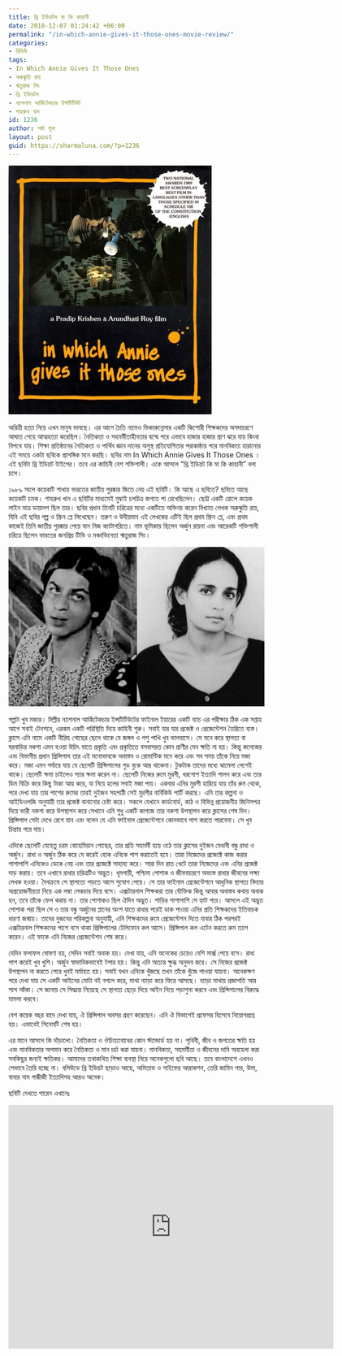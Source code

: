 ```yaml
---
title: থ্রি ইডিয়টস মা কি কাহানী
date: 2018-12-07 01:24:42 +06:00
permalink: "/in-which-annie-gives-it-those-ones-movie-review/"
categories:
- রিভিউ
tags:
- In Which Annie Gives It Those Ones
- অরুন্ধুতি রায়
- ঋতুরাজ সিং
- থ্রি ইডিয়টস
- ন্যাশনাল আর্কিটেকচার ইন্সটিটিউট
- শাহরুখ খান
id: 1236
author: শর্মা লুনা
layout: post
guid: https://sharmaluna.com/?p=1236
---
```


[![](/assets/images/wp-content/uploads/2018/12/aa-cinema-in-which-annie-gives-it-those-ones-cinema-screening-poster.jpg)](/assets/images/wp-content/uploads/2018/12/aa-cinema-in-which-annie-gives-it-those-ones-cinema-screening-poster.jpg)

অরিত্রী হত্যা নিয়ে এখন মানুষ ভাবছে। এর আগে চৈতি নামেও ভিকারুন্নেসার একটি কিশোরী শিক্ষকদের অসদাচরণে আঘাত পেয়ে আত্মহত্যা করেছিল। নৈতিকতা ও সহমর্মীতাহীনতার দ্বন্দ্বে পরে এভাবে হাজার হাজার প্রাণ ঝরে যায় কিংবা বিপথে যায়। শিক্ষা প্রতিষ্ঠানের নৈতিকতা ও পার্থিব জ্ঞান দানের অসুস্থ প্রতিযোগিতার পরাকাষ্ঠায় পরে মানবিকতা হারানোর এই সময়ে একটা ছবিকে প্রাসঙ্গিক মনে করছি। ছবির নাম In Which Annie Gives It Those Ones । এই ছবিটা থ্রি ইডিয়ট টাইপের। তবে এর কাহিনী বেশ শক্তিশালী। একে আসলে “থ্রি ইডিয়ট কি মা কি কাহানী” বলা চলে।

১৯৮৯ সালে কয়েকটি শাখায় ভারতের জাতীয় পুরষ্কার জিতে নেয় এই ছবিটি। কি আছে এ ছবিতে? ছবিতে আছে কয়েকটি চমক। শাহরুখ খান এ ছবিটির মাধ্যমেই মুম্বাই চলচিত্র জগতে পা রেখেছিলেন। ছোট্ট একটি রোলে কয়েক লাইন মাত্র ডায়ালগ ছিল তার। ছবির প্রধান তিনটি চরিত্রের মধ্যে একটিতে অভিনয় করেন বিখ্যাত লেখক অরুন্ধুতি রায়, যিনি এই ছবির গল্প ও স্ক্রিন প্লে লিখেছেন। তরুণ ও উদীয়মান এই লেখকের এটিই ছিল প্রথম স্ক্রিন প্লে, এবং প্রথম কাজেই তিনি জাতীয় পুরষ্কার পেয়ে যান নিজ ক্যাটাগরিতে। নাম ভূমিকায় ছিলেন অর্জুন রায়না এবং আরেকটি শক্তিশালী চরিত্রে ছিলেন ভারতের জনপ্রিয় টিভি ও মঞ্চাভিনেতা ঋতুরাজ সিং।

[![](/assets/images/wp-content/uploads/2018/10/43175587_2162470507096937_6724844253438017536_n.jpg)](/assets/images/wp-content/uploads/2018/10/43175587_2162470507096937_6724844253438017536_n.jpg)

গল্পটা খুব মজার। দিল্লীর ন্যাশনাল আর্কিটেকচার ইন্সটিটিউটের ফাইনাল ইয়ারের একটি ব্যাচ এর পরীক্ষার ঠিক এক সপ্তাহ আগে সবাই টেনশনে, এরকম একটি পরিস্থিতি দিয়ে কাহিনী শুরু। সবাই যার যার প্রজেক্ট ও প্রেজেন্টেশন তৈরিতে ব্যস্ত। ক্লাসে এনি নামে একটি নীরিহ গোছের ছেলে থাকে যে জঙ্গল ও পশু পাখি খুব ভালবাসে। সে মনে করে স্থাপত্য বা ঘরবাড়ির নকশা এমন হওয়া উচিৎ যাতে প্রকৃতি এবং প্রকৃতিতে বসবাসরত কোন প্রাণীর যেন ক্ষতি না হয়। কিন্তু কলেজের এবং বিভাগীয় প্রধান প্রিন্সিপাল তার এই মনোভাবকে অবাস্তব ও রোমান্টিক মনে করে এবং সব সময় তাঁকে নিয়ে মজা করে। মজা এমন পর্যায়ে যায় যে ছেলেটি প্রিন্সিপালের গুড বুকে আর থাকেনা। টুকটাক তাদের মধ্যে ঝামেলা লেগেই থাকে। ছেলেটি ক্ষমা চাইলেও স্যার ক্ষমা করেন না। ছেলেটি নিজের রুমে মুরগী, খরগোশ ইত্যাদি পালন করে এবং তার ডিম বিক্রি করে কিছু টাকা আয় করে, যা নিয়ে হলের সবাই মজা পায়। একবার এনির মুরগী হারিয়ে যায় তাঁর রুম থেকে, পরে দেখা যায় তার পাশের রুমের তারই দুইজন সহপাঠী সেই মুরগীর বার্বিকিউ পার্টি করছে। এনি তার কল্পনা ও আইডিওলজি অনুযায়ী তার প্রজেক্ট বানানোর চেষ্টা করে। সকলে যেখানে কার্ডবোর্ড, কাঠ ও বিভিন্ন প্রয়োজনীয় জিনিসপত্র দিয়ে ভারী নকশা করে উপস্থাপন করে সেখানে এনি শুধু একটি কাগজে তার নকশা উপস্থাপন করে ক্লাসের শেষ দিন। প্রিন্সিপাল সেটা দেখে রেগে যান এবং বলেন যে এনি ফাইনাল প্রেজেন্টেশনে কোনভাবে পাশ করতে পারবেনা। সে খুব চিন্তায় পরে যায়।

এদিকে ছেলেটি যেহেতু চরম বোহেমিয়ান গোছের, তার প্রতি সহমর্মী হয়ে ওঠে তার ক্লাসের দুইজন মেধাবী বন্ধু রাধা ও অর্জুন। রাধা ও অর্জুন ঠিক করে যে করেই হোক এনিকে পাশ করাতেই হবে। তারা নিজেদের প্রজেক্টে কাজ করার পাশাপাশি এনিকেও ডেকে নেয় এবং তার প্রজেক্টে সাহায্য করে। সারা দিন রাত খেটে তারা নিজেদের এবং এনির প্রজেক্ট দাড় করায়। তবে এখানে রাধার চরিত্রটিও অদ্ভুত। ধূমপায়ী, পশ্চিমা পোশাক ও জীবনাচরণে অভ্যস্ত রাধার জীবনের লক্ষ্য লেখক হওয়া। দৈবক্রমে সে স্থাপত্যে পড়তে আসে সুযোগ পেয়ে। সে তার ফাইনাল প্রেজেন্টেশনে আধুনিক স্থাপত্য বিদ্যার অপ্রয়োজনীয়তা নিয়ে এক লম্বা লেকচার দিয়ে বসে। এক্সটারনাল শিক্ষকরা তার যৌক্তিক কিন্তু আবার অবাস্তব কথায় অবাক হন, তবে তাঁকে ফেল করায় না। তার পোশাকও ছিল ঐদিন অদ্ভুত। শাড়ির পাশাপাশি সে হ্যাট পরে। আসলে এই অদ্ভুত পোশাক পরা ছিল সে ও তার বন্ধু অর্জুনের প্লানের অংশ যাতে রাধার পরেই ডাক পাওয়া এনির প্রতি শিক্ষকদের ইতিবাচক ধারণা জন্মায়। তাদের দুজনের পরিকল্পনা অনুযায়ী, এনি শিক্ষকদের রুমে প্রেজেন্টেশন দিতে যাবার ঠিক পরপরই এক্সটারনাল শিক্ষকদের পাশে বসে থাকা প্রিন্সিপালের টেলিফোন কল আসে। প্রিন্সিপাল কল এটেন করতে রুম ত্যাগ করেন। এই ফাকে এনি নিজের প্রেজেন্টেশন শেষ করে।

যেদিন ফলাফল ঘোষণা হয়, সেদিন সবাই অবাক হয়। দেখা যায়, এনি অনেকের চেয়েও বেশি মার্ক্স পেয়ে বসে। রাধা পাশ করেই খুব খুশি। অর্জুন স্বাভাবিকভাবেই টপার হয়। কিন্তু এনি অত্যন্ত ক্ষুব্ধ অনুভব করে। সে নিজের প্রজেক্ট উপস্থাপন না করতে পেরে খুবই মর্মাহত হয়। সবাই যখন এনিকে খুঁজছে তখন তাঁকে খুঁজে পাওয়া যায়না। অনেকক্ষণ পরে দেখা যায় সে একটি আইনের মোটা বই বগলে করে, মাথা ন্যাড়া করে ফিরে আসছে। ন্যাড়া মাথায় প্রজাপতি আর সাপ আঁকা। সে জানায় সে সিদ্ধান্ত নিয়েছে সে স্থাপত্য ছেড়ে দিয়ে আইন নিয়ে পড়াশুনা করবে এবং প্রিন্সিপালের বিরুদ্ধে মামলা করবে।

বেশ কয়েক বছর বাদে দেখা যায়, ঐ প্রিন্সিপাল অবসর গ্রহণ করেছেন। এনি ঐ বিভাগেই প্রফেসর হিসেবে নিয়োগপ্রাপ্ত হয়। এভাবেই সিনেমটি শেষ হয়।

এর মানে আসলে কি দাঁড়ালো। নৈতিকতা ও ঔচিত্যবোধের কোন স্ট্যান্ডার্ড হয় না। পৃথিবী, জীব ও জগতের ক্ষতি হয় এবং মানবিকতার অপমান করে নৈতিকতা ও মান চর্চা করা যায়না। মানবিকতা, সহমর্মীতা ও জীবনের দাবি অবহেলা করা সবকিছুর জন্যই ক্ষতিকর। আমাদের তথাকথিত শিক্ষা ব্যবস্থা নিয়ে অনেকগুলো ছবি আছে। তবে বাংলাদেশে এখনও সেভাবে তৈরি হচ্ছে না। বলিউডে থ্রি ইডিয়ট ছাড়াও আছে, অমিতাভ ও সাইফের আরাকশন, তেরি জামিন পার, উমা, বাবার নাম গান্ধীজী ইত্যাদিসহ আরও অনেক।

ছবিটি দেখতে পারেন এখানেঃ

<iframe allow="accelerometer; autoplay; clipboard-write; encrypted-media; gyroscope; picture-in-picture; web-share" allowfullscreen="" frameborder="0" height="480" loading="lazy" src="https://www.youtube.com/embed/A8kdVMxoJ9w?feature=oembed" title="In Which Annie Gives It Those Ones (Digitally ReMastered)" width="640"></iframe>
